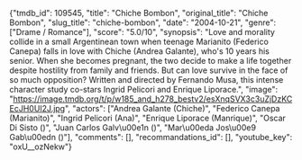 {"tmdb_id": 109545, "title": "Chiche Bombon", "original_title": "Chiche Bombon", "slug_title": "chiche-bombon", "date": "2004-10-21", "genre": ["Drame / Romance"], "score": "5.0/10", "synopsis": "Love and morality collide in a small Argentinean town when teenage Marianito (Federico Canepa) falls in love with Chiche (Andrea Galante), who's 10 years his senior. When she becomes pregnant, the two decide to make a life together despite hostility from family and friends. But can love survive in the face of so much opposition? Written and directed by Fernando Musa, this intense character study co-stars Ingrid Pelicori and Enrique Liporace.", "image": "https://image.tmdb.org/t/p/w185_and_h278_bestv2/esXnqSVX3c3uZjDzKCEcJH0UI2J.jpg", "actors": ["Andrea Galante (Chiche)", "Federico Canepa (Marianito)", "Ingrid Pelicori (Ana)", "Enrique Liporace (Manrique)", "Oscar Di Sisto ()", "Juan Carlos Galv\u00e1n ()", "Mar\u00eda Jos\u00e9 Gab\u00edn ()"], "comments": [], "recommandations_id": [], "youtube_key": "oxU__ozNekw"}